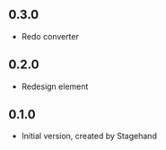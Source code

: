 ## 0.3.0
- Redo converter

## 0.2.0
- Redesign element

## 0.1.0

- Initial version, created by Stagehand
